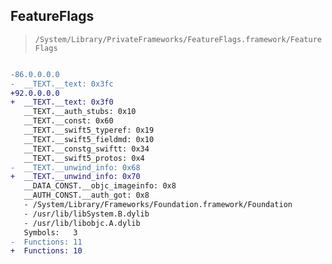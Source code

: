 ## FeatureFlags

> `/System/Library/PrivateFrameworks/FeatureFlags.framework/FeatureFlags`

```diff

-86.0.0.0.0
-  __TEXT.__text: 0x3fc
+92.0.0.0.0
+  __TEXT.__text: 0x3f0
   __TEXT.__auth_stubs: 0x10
   __TEXT.__const: 0x60
   __TEXT.__swift5_typeref: 0x19
   __TEXT.__swift5_fieldmd: 0x10
   __TEXT.__constg_swiftt: 0x34
   __TEXT.__swift5_protos: 0x4
-  __TEXT.__unwind_info: 0x68
+  __TEXT.__unwind_info: 0x70
   __DATA_CONST.__objc_imageinfo: 0x8
   __AUTH_CONST.__auth_got: 0x8
   - /System/Library/Frameworks/Foundation.framework/Foundation
   - /usr/lib/libSystem.B.dylib
   - /usr/lib/libobjc.A.dylib
   Symbols:   3
-  Functions: 11
+  Functions: 10
 

```
